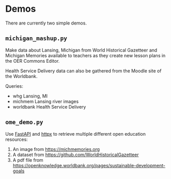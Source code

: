 # Demos
There are currently two simple demos.

## `michigan_mashup.py`
Make data about Lansing, Michigan from World Historical Gazetteer and Michigan Memories
available to teachers as they create new lesson plans in the OER Commons Editor.

Health Service Delivery data can also be gathered from the Moodle site of the Worldbank.

Queries:
* whg Lansing, MI
* michmem Lansing river images
* worldbank Health Service Delivery

## `ome_demo.py`
Use [FastAPI](https://fastapi.tiangolo.com) and [httpx](https://www.python-httpx.org) to retrieve multiple different open education resources:
1. An image from https://michmemories.org
2. A dataset from https://github.com/WorldHistoricalGazetteer
3. A pdf file from https://openknowledge.worldbank.org/pages/sustainable-development-goals
